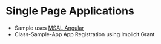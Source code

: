 # Single Page Applications

-   Sample uses [MSAL Angular](https://www.npmjs.com/package/@azure/msal-angular)
-   Class-Sample-App App Registration using Implicit Grant
